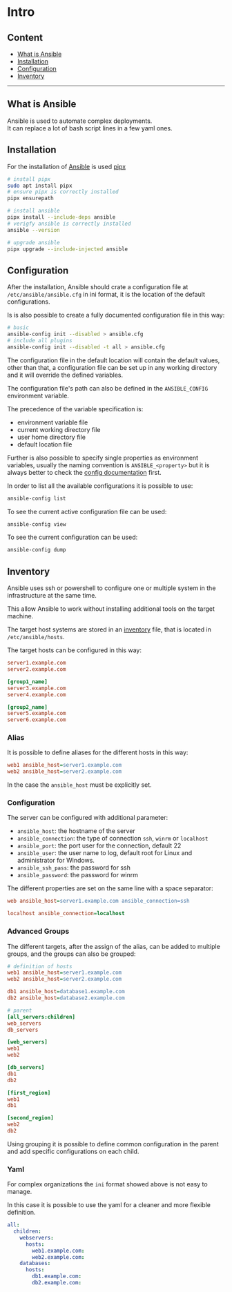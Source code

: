 # Intro

## Content

- [What is Ansible ](#what-is-ansible)
- [Installation](#installation)
- [Configuration](#configuration)
- [Inventory](#inventory)

---

## What is Ansible

Ansible is used to automate complex deployments.\
It can replace a lot of bash script lines in a few yaml ones.

## Installation

For the installation of
[Ansible](https://docs.ansible.com/ansible/latest/installation_guide/intro_installation.html)
is used 
[pipx](https://pipx.pypa.io/stable/)

```bash
# install pipx
sudo apt install pipx
# ensure pipx is correctly installed
pipx ensurepath

# install ansible
pipx install --include-deps ansible
# verigfy ansible is correctly installed
ansible --version

# upgrade ansible
pipx upgrade --include-injected ansible
```

## Configuration

After the installation, Ansible should crate a configuration file at
`/etc/ansible/ansible.cfg` in ini format, it is the location of the default
configurations.

Is is also possible to create a fully documented configuration file in this way:
```bash
# basic
ansible-config init --disabled > ansible.cfg
# include all plugins
ansible-config init --disabled -t all > ansible.cfg
```


The configuration file in the default location will contain the default values,
other than that, a configuration file can be set up in any working directory
and it will override the defined variables.

The configuration file's path can also be defined in the `ANSIBLE_CONFIG`
environment variable.

The precedence of the variable specification is:
- environment variable file
- current working directory file
- user home directory file
- default location file

Further is also possible to specify single properties as environment variables,
usually the naming convention is `ANSIBLE_<property>` but it is always better
to check the 
[config documentation](https://docs.ansible.com/ansible/latest/reference_appendices/config.html)
first.

In order to list all the available configurations it is possible to use:
```bash
ansible-config list
```
To see the current active configuration file can be used:
```bash
ansible-config view
```
To see the current configuration can be used:
```bash
ansible-config dump
```

## Inventory

Ansible uses ssh or powershell to configure one or multiple system in the
infrastructure at the same time.

This allow Ansible to work without installing additional tools on the target
machine.

The target host systems are stored in an 
[inventory](https://docs.ansible.com/ansible/latest/inventory_guide/intro_inventory.html)
file, that is located in `/etc/ansible/hosts`.

The target hosts can be configured in this way:
```ini
server1.example.com
server2.example.com

[group1_name]
server3.example.com
server4.example.com

[group2_name]
server5.example.com
server6.example.com
```

### Alias

It is possible to define aliases for the different hosts in this way:
```ini
web1 ansible_host=server1.example.com
web2 ansible_host=server2.example.com
```

In the case the  `ansible_host` must be explicitly set.

### Configuration

The server can be configured with additional parameter:
- `ansible_host`: the hostname of the server
- `ansible_connection`: the type of connection `ssh`, `winrm` or `localhost`
- `ansible_port`: the port user for the connection, default 22
- `ansible_user`: the user name to log, default root for Linux and administrator
for Windows.
- `ansible_ssh_pass`: the password for ssh
- `ansible_password`: the password for winrm

The different properties are set on the same line with a space separator:
```ini
web ansible_host=server1.example.com ansible_connection=ssh

localhost ansible_connection=localhost
```

### Advanced Groups

The different targets, after the assign of the alias, can be added to multiple
groups, and the groups can also be grouped:
```ini
# definition of hosts
web1 ansible_host=server1.example.com
web2 ansible_host=server2.example.com

db1 ansible_host=database1.example.com
db2 ansible_host=database2.example.com

# parent
[all_servers:children]
web_servers
db_servers

[web_servers]
web1
web2

[db_servers]
db1
db2

[first_region]
web1
db1

[second_region]
web2
db2
```

Using grouping it is possible to define common configuration in the parent
and add specific configurations on each child.

### Yaml

For complex organizations the `ini` format showed above is not easy to manage.

In this case it is possible to use the yaml for a cleaner and more flexible
definition.

```yaml
all:
  children:
    webservers:
      hosts:
        web1.example.com:
        web2.example.com:
    databases:
      hosts:
        db1.example.com:
        db2.example.com:
```

